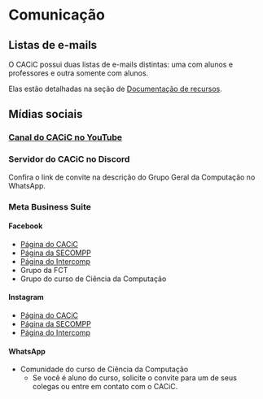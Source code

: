 # Comunicação

## Listas de e-mails

O CACiC possui duas listas de e-mails distintas: uma com alunos e professores e outra somente com alunos.

Elas estão detalhadas na seção de [Documentação de recursos](/docs/Recursos/Comunica%C3%A7%C3%A3o/Lista%20de%20e-mails).

## Mídias sociais

### [Canal do CACiC no YouTube](https://youtube.com/@cacic-fct)

### Servidor do CACiC no Discord

Confira o link de convite na descrição do Grupo Geral da Computação no WhatsApp.

### Meta Business Suite

#### Facebook

- [Página do CACiC](https://fb.com/cacic.fct)
- [Página da SECOMPP](https://fb.com/secompp)
- [Página do Intercomp](https://fb.com/intercomp.fct)
- Grupo da FCT
- Grupo do curso de Ciência da Computação

#### Instagram

- [Página do CACiC](https://instagram.com/cacic.fct)
- [Página da SECOMPP](https://instagram.com/secompp.fct)
- [Página do Intercomp](https://instagram.com/intercomp.fct)

#### WhatsApp

- Comunidade do curso de Ciência da Computação
  - Se você é aluno do curso, solicite o convite para um de seus colegas ou entre em contato com o CACiC.
